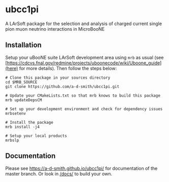 # ubcc1pi
A LArSoft package for the selection and analysis of charged current single pion muon neutrino interactions in MicroBooNE

## Installation
Setup your uBooNE suite LArSoft development area using `mrb` as usual (see [https://cdcvs.fnal.gov/redmine/projects/uboonecode/wiki/Uboone_guide](here) for more details). Then follow the steps below:

```
# Clone this package in your sources directory
cd $MRB_SOURCE
git clone https://github.com/a-d-smith/ubcc1pi.git

# Update your CMakeLists.txt so that mrb knows to build this package
mrb updateDepsCM

# Set up your development environment and check for dependency issues
mrbsetenv

# Install the package
mrb install -j4

# Setup your local products
mrbslp
```

## Documentation

Please see <https://a-d-smith.github.io/ubcc1pi/> for documentation of the master branch. Or look in [/docs/](docs/) to build your own.

